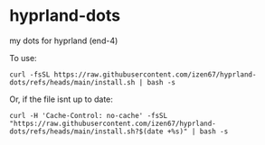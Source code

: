 # hyprland-dots
my dots for hyprland (end-4)


To use:
```
curl -fsSL https://raw.githubusercontent.com/izen67/hyprland-dots/refs/heads/main/install.sh | bash -s
```


Or, if the file isnt up to date:
```
curl -H 'Cache-Control: no-cache' -fsSL "https://raw.githubusercontent.com/izen67/hyprland-dots/refs/heads/main/install.sh?$(date +%s)" | bash -s
```
